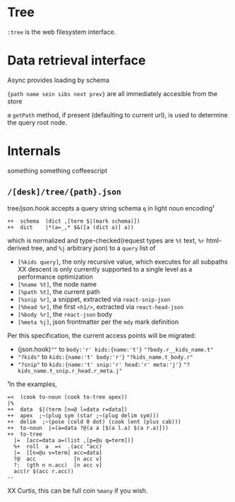 # Tree

`:tree` is the web filesystem interface.

# Data retrieval interface
Async provides loading by schema

`{path name sein sibs next prev}` are all immediately accesible from the store

a `getPath` method, if present (defaulting to current url), is used to determine the query root node.

# Internals

something something coffeescript

## `/[desk]/tree/{path}.json`
tree/json.hook accepts a query string schema `q` in light noun encoding¹

    ++  schema  (dict ,[term $|(mark schema)])
    ++  dict    |*(a=_,* $&([a (dict a)] a))

which is normalized and type-checked(request types are `%t` text, `%r` html-derived tree, and `%j` arbitrary json) to a `query` list of
-  `[%kids query]`, the only recursive value, which executes for all subpaths
   XX descent is only currently supported to a single level as a performance optimization
-  `[%name %t]`, the node name
-  `[%path %t]`, the current path
-  `[%snip %r]`, a snippet, extracted via `react-snip-json`
-  `[%head %r]`, the first `<h1/>`, extracted via `react-head-json`
-  `[%body %r]`, the `react-json` body
-  `[%meta %j]`, json frontmatter per the `mdy` mark definition

Per this specification, the current access points will be migrated:
-  (json.hook)`""` to `body:'r' kids:{name:'t'}` `"?body.r__kids_name.t"` 
-  `"?kids"` to `kids:{name:'t' body:'r'}` `"?kids_name.t_body.r"`
-  `"?snip"` to `kids:{name:'t' snip:'r' head:'r' meta:'j'}` `"?kids_name.t_snip.r_head.r_meta.j"`

¹In the examples,

    =<  (cook to-noun (cook to-tree apex))
    |%
    ++  data  $|(term [n=@ l=data r=data])
    ++  apex  ;~(plug sym (star ;~(plug delim sym)))
    ++  delim  ;~(pose (cold 0 dot) (cook lent (plus cab)))
    ++  to-noun  |=(a=data ?@(a a [$(a l.a) $(a r.a)]))
    ++  to-tree
      |=  [acc=data a=(list ,[p=@u q=term])]
      %+  roll  a  =<  .(acc ^acc)
      |=  [[n=@u v=term] acc=data]
      ?@  acc            [n acc v]
      ?:  (gth n n.acc)  [n acc v]
      acc(r $(acc r.acc))
    --

XX Curtis, this can be full coin `%many` if you wish.
